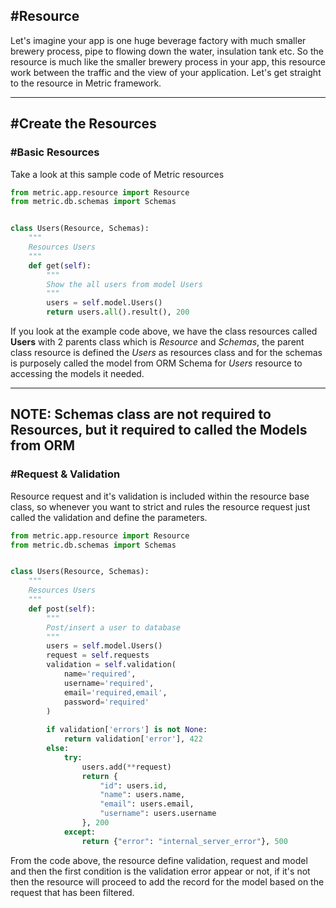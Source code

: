 ## #Resource
Let's imagine your app is one huge beverage factory with much smaller brewery process, pipe to flowing down the water, insulation tank etc. So the resource is much like the smaller brewery process in your app, this resource work between the traffic and the view of your application. Let's get straight to the resource in Metric framework.

---

## #Create the Resources
### **#Basic Resources**
Take a look at this sample code of Metric resources

```python
from metric.app.resource import Resource
from metric.db.schemas import Schemas


class Users(Resource, Schemas):
    """
    Resources Users
    """
    def get(self):
        """
        Show the all users from model Users
        """
        users = self.model.Users()
        return users.all().result(), 200
```

If you look at the example code above, we have the class resources called **Users** with 2 parents class which is *Resource* and *Schemas*, the parent class resource is defined the *Users* as resources class and for the schemas is purposely called the model from ORM Schema for *Users* resource to accessing the models it needed.

---
**NOTE:**
Schemas class are not required to Resources, but it required to called the Models from ORM
---

### **#Request & Validation**
Resource request and it's validation is included within the resource base class, so whenever you want to strict and rules the resource request just called the validation and define the parameters.

```python
from metric.app.resource import Resource
from metric.db.schemas import Schemas


class Users(Resource, Schemas):
    """
    Resources Users
    """
    def post(self):
        """
        Post/insert a user to database
        """
        users = self.model.Users()
        request = self.requests
        validation = self.validation(
            name='required',
            username='required',
            email='required,email',
            password='required'
        )
        
        if validation['errors'] is not None:
            return validation['error'], 422
        else:
            try:
                users.add(**request)
                return {
                    "id": users.id,
                    "name": users.name,
                    "email": users.email,
                    "username": users.username
                }, 200
            except:
                return {"error": "internal_server_error"}, 500

```

From the code above, the resource define validation, request and model and then the first condition is the validation error appear or not, if it's not then the resource will proceed to add the record for the model based on the request that has been filtered.